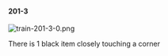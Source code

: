 #### 201-3
![train-201-3-0.png](https://github.com/lil-lab/nlvr/raw/master/nlvr/train/images/53/train-201-3-0.png "train-201-3-0.png")

There is 1 black item closely touching a corner